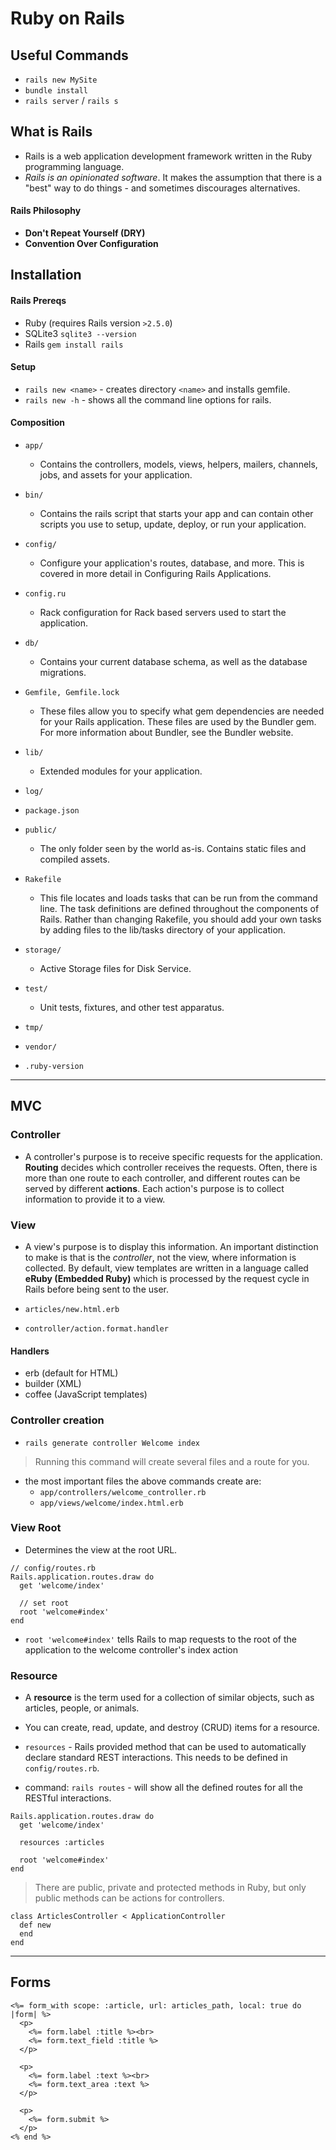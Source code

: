 # Ruby on Rails

## Useful Commands

- `rails new MySite`
- `bundle install`
- `rails server` / `rails s`

## What is Rails

- Rails is a web application development framework written in the Ruby programming language.
- _Rails is an opinionated software_. It makes the assumption that there is a "best" way to do things - and sometimes discourages alternatives.

#### Rails Philosophy

- **Don't Repeat Yourself (DRY)**
- **Convention Over Configuration**

## Installation

#### Rails Prereqs

- Ruby (requires Rails version `>2.5.0`)
- SQLite3 `sqlite3 --version`
- Rails `gem install rails`

#### Setup

- `rails new <name>` - creates directory `<name>` and installs gemfile.
- `rails new -h` - shows all the command line options for rails.

#### Composition

- `app/`

  - Contains the controllers, models, views, helpers, mailers, channels, jobs, and assets for your application.

- `bin/`

  - Contains the rails script that starts your app and can contain other scripts you use to setup, update, deploy, or run your application.

- `config/`

  - Configure your application's routes, database, and more. This is covered in more detail in Configuring Rails Applications.

- `config.ru`

  - Rack configuration for Rack based servers used to start the application.

- `db/`
  - Contains your current database schema, as well as the database migrations.

* `Gemfile, Gemfile.lock`

  - These files allow you to specify what gem dependencies are needed for your Rails application. These files are used by the Bundler gem. For more information about Bundler, see the Bundler website.

* `lib/`

  - Extended modules for your application.

* `log/`
* `package.json`
* `public/`

  - The only folder seen by the world as-is. Contains static files and compiled assets.

* `Rakefile`
  - This file locates and loads tasks that can be run from the command line. The task definitions are defined throughout the components of Rails. Rather than changing Rakefile, you should add your own tasks by adding files to the lib/tasks directory of your application.
* `storage/`
  - Active Storage files for Disk Service.
* `test/`
  - Unit tests, fixtures, and other test apparatus.
* `tmp/`
* `vendor/`
* `.ruby-version`

---

## MVC

### Controller

- A controller's purpose is to receive specific requests for the application. **Routing** decides which controller receives the requests. Often, there is more than one route to each controller, and different routes can be served by different **actions**. Each action's purpose is to collect information to provide it to a view.

### View

- A view's purpose is to display this information. An important distinction to make is that is the _controller_, not the view, where information is collected. By default, view templates are written in a language called **eRuby (Embedded Ruby)** which is processed by the request cycle in Rails before being sent to the user.

- `articles/new.html.erb`
- `controller/action.format.handler`

#### Handlers

- erb (default for HTML)
- builder (XML)
- coffee (JavaScript templates)

### Controller creation

- `rails generate controller Welcome index`

> Running this command will create several files and a route for you.

- the most important files the above commands create are:
  - `app/controllers/welcome_controller.rb`
  - `app/views/welcome/index.html.erb`

### View Root

- Determines the view at the root URL.

```
// config/routes.rb
Rails.application.routes.draw do
  get 'welcome/index'

  // set root
  root 'welcome#index'
end
```

- `root 'welcome#index'` tells Rails to map requests to the root of the application to the welcome controller's index action

### Resource

- A **resource** is the term used for a collection of similar objects, such as articles, people, or animals.
- You can create, read, update, and destroy (CRUD) items for a resource.

- `resources` - Rails provided method that can be used to automatically declare standard REST interactions. This needs to be defined in `config/routes.rb`.

- command: `rails routes` - will show all the defined routes for all the RESTful interactions.

```
Rails.application.routes.draw do
  get 'welcome/index'

  resources :articles

  root 'welcome#index'
end
```

> There are public, private and protected methods in Ruby, but only public methods can be actions for controllers.

```
class ArticlesController < ApplicationController
  def new
  end
end
```

---

## Forms

```
<%= form_with scope: :article, url: articles_path, local: true do |form| %>
  <p>
    <%= form.label :title %><br>
    <%= form.text_field :title %>
  </p>

  <p>
    <%= form.label :text %><br>
    <%= form.text_area :text %>
  </p>

  <p>
    <%= form.submit %>
  </p>
<% end %>
```
